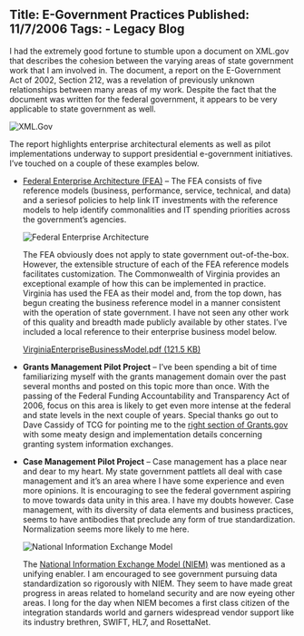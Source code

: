 Title: E-Government Practices
Published: 11/7/2006
Tags:
    - Legacy Blog
---
I had the extremely good fortune to stumble upon a document on XML.gov that describes the cohesion between the varying areas of state government work that I am involved in. The document, a report on the E-Government Act of 2002, Section 212, was a revelation of previously unknown relationships between many areas of my work. Despite the fact that the document was written for the federal government, it appears to be very applicable to state government as well.

![XML.Gov](https://s3.amazonaws.com/s3.beckshome.com/20061107-E-Government-XML-Gov.gif)

The report highlights enterprise architectural elements as well as pilot implementations underway to support presidential e-government initiatives. I’ve touched on a couple of these examples below.

* [Federal Enterprise Architecture (FEA)](https://obamawhitehouse.archives.gov/omb/e-gov/FEA) – The FEA consists of five reference models (business, performance, service, technical, and data) and a seriesof policies to help link IT investments with the reference models to help identify commonalities and IT spending priorities across the government’s agencies.

    ![Federal Enterprise Architecture](https://s3.amazonaws.com/s3.beckshome.com/20061107-E-Government-FEA-Small.jpg  )

    The FEA obviously does not apply to state government out-of-the-box. However, the extensible structure of each of the FEA reference models facilitates customization. The Commonwealth of Virginia provides an exceptional example of how this can be implemented in practice.  Virginia has used the FEA as their model and, from the top down, has begun creating the business reference model in a manner consistent with the operation of state government. I have not seen any other work of this quality and breadth made publicly available by other states. I’ve included a local reference to their enterprise business model below.

    [VirginiaEnterpriseBusinessModel.pdf (121.5 KB)](https://s3.amazonaws.com/s3.beckshome.com/20061107-E-Government-Virginia-Enterprise-Business-Model.pdf)

* **Grants Management Pilot Project** – I’ve been spending a bit of time familiarizing myself with the grants management domain over the past several months and posted on this topic more than once. With the passing of the Federal Funding Accountability and Transparency Act of 2006, focus on this area is likely to get even more intense at the federal and state levels in the next couple of years. Special thanks go out to Dave Cassidy of TCG for pointing me to the [right section of Grants.gov](http://www.grants.gov/agencies/technical_development_library.jsp) with some meaty design and implementation details concerning granting system information exchanges.

* **Case Management Pilot Project** – Case management has a place near and dear to my heart. My state government pattlets all deal with case management and it’s an area where I have some experience and even more opinions. It is encouraging to see the federal government aspiring to move towards data unity in this area. I have my doubts however. Case management, with its diversity of data elements and business practices, seems to have antibodies that preclude any form of true standardization. Normalization seems more likely to me here.

    ![National Information Exchange Model](https://s3.amazonaws.com/s3.beckshome.com/20061107-E-Government-National-Information-Exchange-Model.png)

    The [National Information Exchange Model (NIEM)](https://www.niem.gov/) was mentioned as a unifying enabler. I am encouraged to see government pursuing data standardization so rigorously with NIEM. They seem to have made great progress in areas related to homeland security and are now eyeing other areas. I long for the day when NIEM becomes a first class citizen of the integration standards world and garners widespread vendor support like its industry brethren, SWIFT, HL7, and RosettaNet.